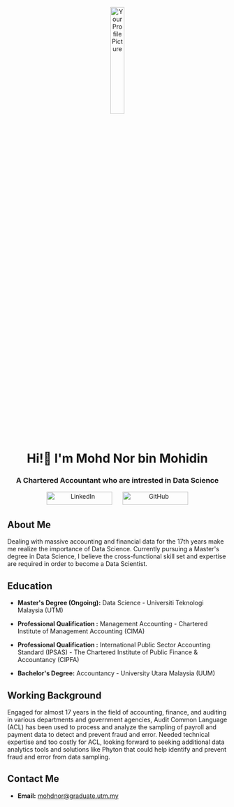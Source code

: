 <p align="center">
<img src="https://github.com/drshahizan/BDM/blob/main/portfolio/mohd-nor/gambar%20mohd%20nor.PNG" alt="Your Profile Picture" style="width: 25%;">
  


</p>

<h1 align="center"> Hi!👋 I'm Mohd Nor bin Mohidin  </h1>

<h3 align="center"> A Chartered Accountant who are intrested in Data Science </h3>


<div align="center">
  <a href="https://www.linkedin.com/in/mohd-nor-mohidin-866599163/" target="_blank" style="text-decoration: none; margin: 10px;">
    <img src="https://img.shields.io/badge/LinkedIn-Connect-0A66C2" alt="LinkedIn" width="150" height="30">
  </a>
  <a href="https://github.com/mohd-nor" target="_blank" style="text-decoration: none; margin: 10px;">
    <img src="https://img.shields.io/badge/GitHub-Follow-181717" alt="GitHub" width="150" height="30">
  </a>
  
</div>

## About Me

Dealing with massive accounting and financial data for the 17th years make me realize the importance of Data Science. Currently pursuing a Master's degree in Data Science, I believe the cross-functional skill set and expertise are required in order to become a Data Scientist. 

## Education
- **Master's Degree (Ongoing):** Data Science - Universiti Teknologi Malaysia (UTM)

- **Professional Qualification :** Management Accounting - Chartered Institute of Management Accounting (CIMA)

- **Professional Qualification :** International Public Sector Accounting Standard (IPSAS) - The Chartered Institute of Public Finance & Accountancy (CIPFA)
    
- **Bachelor's Degree:** Accountancy - University Utara Malaysia (UUM)

## Working Background

Engaged for almost 17 years in the field of accounting, finance, and auditing in various departments and government agencies, Audit Common Language (ACL) has been used to process and analyze the sampling of payroll and payment data to detect and prevent fraud and error. Needed technical expertise and too costly for ACL, looking forward to seeking additional data analytics tools and solutions like Phyton that could help identify and prevent fraud and error from data sampling.

## Contact Me

- **Email:** mohdnor@graduate.utm.my
